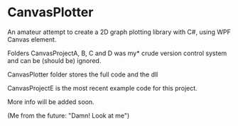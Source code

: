 # CanvasPlotter
An amateur attempt to create a 2D graph plotting library with C#, using WPF Canvas element.

Folders CanvasProjectA, B, C and D was my* crude version control system and can be (should be) ignored.

CanvasPlotter folder stores the full code and the dll

CanvasProjectE is the most recent example code for this project.

More info will be added soon.

(Me from the future: "Damn! Look at me")
